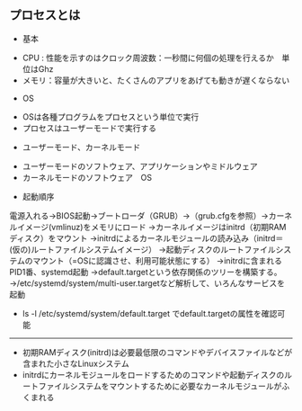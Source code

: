 ## プロセスとは
- 基本
 * CPU : 性能を示すのはクロック周波数：一秒間に何個の処理を行えるか　単位はGhz
 * メモリ：容量が大きいと、たくさんのアプリをあげても動きが遅くならない

- OS
 * OSは各種プログラムをプロセスという単位で実行
 * プロセスはユーザーモードで実行する

- ユーザーモード、カーネルモード
 * ユーザーモードのソフトウェア、アプリケーションやミドルウェア
 * カーネルモードのソフトウェア　OS


- 起動順序

電源入れる→BIOS起動→ブートローダ（GRUB）→（grub.cfgを参照）→カーネルイメージ(vmlinuz)をメモリにロード
→カーネルイメージはinitrd（初期RAMディスク）をマウント
→initrdによるカーネルモジュールの読み込み（initrd＝(仮の)ルートファイルシステムイメージ）
→起動ディスクのルートファイルシステムのマウント（=OSに認識させ、利用可能状態にする）
→initrdに含まれるPID1番、systemd起動
→default.targetという依存関係のツリーを構築する。
→/etc/systemd/system/multi-user.targetなど解析して、いろんなサービスを起動

* ls -l /etc/systemd/system/default.target でdefault.targetの属性を確認可能
------------------------
* 初期RAMディスク(initrd)は必要最低限のコマンドやデバイスファイルなどが含まれた小さなLinuxシステム
* initrdにカーネルモジュールをロードするためのコマンドや起動ディスクのルートファイルシステムをマウントするために必要なカーネルモジュールがふくまれる　
